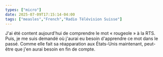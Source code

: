 ```yaml
---
types: ["micro"]
date: 2025-07-09T17:15:14-04:00
tags: ["measles","French","Radio Télévision Suisse"]
---
```

J'ai été content aujourd'hui de comprendre le mot « rougeole » à la RTS. Puis, je me suis demandé où j'aurai eu besoin d'apprendre ce mot dans le passé. Comme elle fait sa réapparation aux États-Unis maintenant, peut-être que j'en aurai besoin en fin de compte.